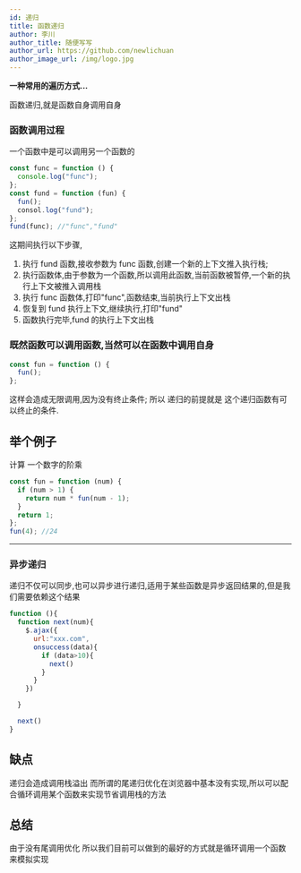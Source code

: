 ```yaml
---
id: 递归
title: 函数递归
author: 李川
author_title: 随便写写
author_url: https://github.com/newlichuan
author_image_url: /img/logo.jpg
---
```


**一种常用的遍历方式...**

<!--truncate-->

函数递归,就是函数自身调用自身

### 函数调用过程

一个函数中是可以调用另一个函数的

```js
const func = function () {
  console.log("func");
};
const fund = function (fun) {
  fun();
  consol.log("fund");
};
fund(func); //"func","fund"
```

这期间执行以下步骤,

1. 执行 fund 函数,接收参数为 func 函数,创建一个新的上下文推入执行栈;
2. 执行函数体,由于参数为一个函数,所以调用此函数,当前函数被暂停,一个新的执行上下文被推入调用栈
3. 执行 func 函数体,打印"func",函数结束,当前执行上下文出栈
4. 恢复到 fund 执行上下文,继续执行,打印"fund"
5. 函数执行完毕,fund 的执行上下文出栈

### 既然函数可以调用函数,当然可以在函数中调用自身

```js
const fun = function () {
  fun();
};
```

这样会造成无限调用,因为没有终止条件;
所以 递归的前提就是 这个递归函数有可以终止的条件.

## 举个例子

计算 一个数字的阶乘

```js
const fun = function (num) {
  if (num > 1) {
    return num * fun(num - 1);
  }
  return 1;
};
fun(4); //24
```

---

### 异步递归

递归不仅可以同步,也可以异步进行递归,适用于某些函数是异步返回结果的,但是我们需要依赖这个结果

```js
function (){
  function next(num){
    $.ajax({
      url:"xxx.com",
      onsuccess(data){
        if (data>10){
          next()
        }
      }
    })

  }

  next()
}
```

## 缺点

递归会造成调用栈溢出 而所谓的尾递归优化在浏览器中基本没有实现,所以可以配合循环调用某个函数来实现节省调用栈的方法

## 总结

由于没有尾调用优化 所以我们目前可以做到的最好的方式就是循环调用一个函数来模拟实现
